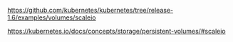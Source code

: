 https://github.com/kubernetes/kubernetes/tree/release-1.6/examples/volumes/scaleio

https://kubernetes.io/docs/concepts/storage/persistent-volumes/#scaleio



